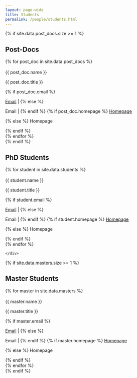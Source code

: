 ```yaml
---
layout: page-wide
title: Students
permalink: /people/students.html
---
```


{% if site.data.post_docs.size >= 1 %}
  <div class="people">
    <h2 class="sub-heading">Post-Docs</h2>
    <div class="container-fluid">
      <div class="person-images">
        {% for post_doc in site.data.post_docs %}
          <div class="person-member">
            <div class="person-image">
              <img src="../assets/images/people/{{ post_doc.image }}.jpg" alt="">
              <img src="../assets/images/people/{{ post_doc.image }}1.jpg" alt="">
            </div>
            <div class="person-description">
              <div class="person-name">{{ post_doc.name }}</div>
                <p>{{ post_doc.title }}</p>
              {% if post_doc.email %}
                <p><a href="mailto:{{ post_doc.email }}" target="_new">Email</a> |
              {% else %}
                <p> Email |
              {% endif %}
              {% if post_doc.homepage %}
                <a href="{{ post_doc.homepage }}" target="_new">Homepage</a></p>
              {% else %}
                Homepage </p>
              {% endif %}
            </div>
          </div>
        {% endfor %}
      </div>
    </div>
  </div>
{% endif %}

<div class="people">
  <h2 class="sub-heading">PhD Students</h2>
  <div class="container-fluid">
    <div class="person-images">
      {% for student in site.data.students %}
      <div class="person-member">
        <div class="person-image">
          <img src="../assets/images/people/{{ student.image }}.jpg" alt="">
          <img src="../assets/images/people/{{ student.image }}1.jpg" alt="">
        </div>
        <div class="person-description">
          <div class="person-name">{{ student.name }}</div>
          <p>{{ student.title }}</p>
          {% if student.email %}
          <p><a href="mailto:{{ student.email }}" target="_new">Email</a> |
          {% else %}
          <p> Email |
          {% endif %}
          {% if student.homepage %}
          <a href="{{ student.homepage }}" target="_new">Homepage</a></p>
          {% else %}
          Homepage </p>
          {% endif %}
        </div>
      </div>
      {% endfor %}

    </div>
  </div>
</div>

{% if site.data.masters.size >= 1 %}
<div class="people">
    <h2 class="sub-heading">Master Students</h2>
        <div class="container-fluid">
        <div class="person-images">
        {% for master in site.data.masters %}
            <div class="person-member">
            <div class="person-image">
            <img src="../assets/images/people/{{ master.image }}.jpg" alt="">
            <img src="../assets/images/people/{{ master.image }}1.jpg" alt="">
            </div>
            <div class="person-description">
            <div class="person-name">{{ master.name }}</div>
            <p>{{ master.title }}</p>
            {% if master.email %}
                <p><a href="mailto:{{ master.email }}" target="_new">Email</a> |
            {% else %}
                <p> Email |
            {% endif %}
            {% if master.homepage %}
                <a href="{{ master.homepage }}" target="_new">Homepage</a></p>
            {% else %}
                Homepage </p>
            {% endif %}
            </div>
            </div>
        {% endfor %}
        </div>
    </div>
</div>
{% endif %}